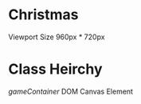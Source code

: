 Christmas
=========

Viewport Size 960px * 720px

Class Heirchy
=============

*gameContainer*			DOM Canvas Element